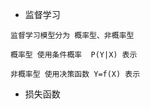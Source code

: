 * 监督学习

```
监督学习模型分为 概率型、非概率型

概率型 使用条件概率  P(Y|X) 表示

非概率型 使用决策函数 Y=f(X) 表示
```

* 损失函数

```

```



